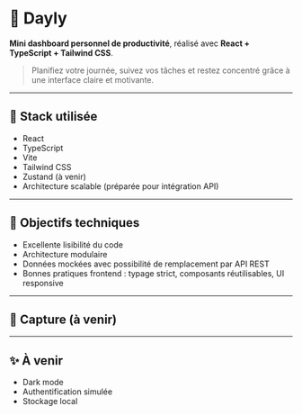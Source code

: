 # 📆 Dayly

**Mini dashboard personnel de productivité**, réalisé avec **React + TypeScript + Tailwind CSS**.

> Planifiez votre journée, suivez vos tâches et restez concentré grâce à une interface claire et motivante.


---

## 🚀 Stack utilisée

- React
- TypeScript
- Vite
- Tailwind CSS
- Zustand (à venir)
- Architecture scalable (préparée pour intégration API)

---

## 🔧 Objectifs techniques

- Excellente lisibilité du code
- Architecture modulaire
- Données mockées avec possibilité de remplacement par API REST
- Bonnes pratiques frontend : typage strict, composants réutilisables, UI responsive

---

## 📸 Capture (à venir)

---

## ✨ À venir

- Dark mode
- Authentification simulée
- Stockage local

